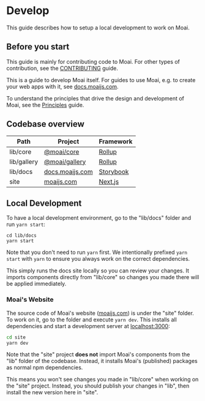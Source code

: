 # Develop

This guide describes how to setup a local development to work on Moai.

## Before you start

This guide is mainly for contributing code to Moai. For other types of contribution, see the [CONTRIBUTING](./CONTRIBUTING.md) guide.

This is a guide to develop Moai itself. For guides to use Moai, e.g. to create your web apps with it, see [docs.moaijs.com](https://docs.moaijs.com).

To understand the principles that drive the design and development of Moai, see the [Principles](https://docs.moaijs.com/?path=/docs/intro-principles--page) guide.

## Codebase overview

| Path        | Project           | Framework   |
| ----------- | ----------------- | ----------- |
| lib/core    | [@moai/core]      | [Rollup]    |
| lib/gallery | [@moai/gallery]   | [Rollup]    |
| lib/docs    | [docs.moaijs.com] | [Storybook] |
| site        | [moaijs.com]      | [Next.js]   |

## Local Development

To have a local development environment, go to the "lib/docs" folder and run `yarn start`:

```
cd lib/docs
yarn start
```

Note that you don't need to run `yarn` first. We intentionally prefixed `yarn start` with `yarn` to ensure you always work on the correct dependencies.

This simply runs the docs site locally so you can review your changes. It imports components directly from "lib/core" so changes you made there will be applied immediately.

### Moai's Website

The source code of Moai's website ([moaijs.com]) is under the "site" folder. To work on it, go to the folder and execute `yarn dev`. This installs all dependencies and start a development server at [localhost:3000](http://localhost:3000):

```sh
cd site
yarn dev
```

Note that the "site" project **does not** import Moai's components from the "lib" folder of the codebase. Instead, it installs Moai's (published) packages as normal npm dependencies.

This means you won't see changes you made in "lib/core" when working on the "site" project. Instead, you should publish your changes in "lib", then install the new version here in "site".

[@moai/core]: https://www.npmjs.com/package/@moai/core
[@moai/gallery]: https://www.npmjs.com/package/@moai/gallery
[docs.moaijs.com]: https://docs.moaijs.com
[moaijs.com]: https://moaijs.com
[storybook]: https://storybook.js.org
[next.js]: https://nextjs.org
[rollup]: https://rollupjs.org/guide/en/
